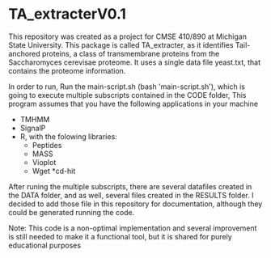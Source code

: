 # TA_extracterV0.1

This repository was created as a project for CMSE 410/890 at Michigan State University. 
This package is called TA_extracter, as it identifies Tail-anchored proteins, a class of transmembrane proteins from the Saccharomyces cerevisae proteome. It uses a single data file yeast.txt, that contains the proteome information. 

 In order to run,
 Run the main-script.sh (bash 'main-script.sh'), which is going to execute multiple subscripts contained in the CODE folder,
This program assumes that you have the following applications in your machine
  * TMHMM
  * SignalP
  * R, with the folowing libraries:
    * Peptides
    * MASS
    * Vioplot
    * Wget
    *cd-hit

After runing the multiple subscripts, there are several datafiles created in the DATA folder, and as well, several files created in the RESULTS folder. I decided to add those file in this repository for documentation, although they could be generated running the code. 

Note: This code is a non-optimal  implementation and several improvement is still needed to make it a functional tool, but it is shared
for purely educational purposes

